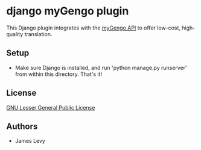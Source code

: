 # django myGengo plugin

This Django plugin integrates with the [myGengo API](http://www.mygengo.com/services/api/) to offer low-cost, high-quality translation.

## Setup

- Make sure Django is installed, and run 'python manage.py runserver' from within this directory. That's it!

## License

[GNU Lesser General Public License](http://www.gnu.org/copyleft/lesser.html)

## Authors

- James Levy


